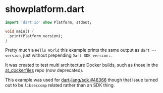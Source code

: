 # showplatform.dart

```dart
import 'dart:io' show Platform, stdout;

void main() {
  print(Platform.version);
}
```

Pretty much a `Hello World` this example prints the same output as
`dart --version`, just without prepending `Dart SDK version:`.

It was created to test multi architecture Docker builds, such as those in
the [at_dockerfiles](https://github.com/atsign-company/at_dockerfiles) repo
(now deprecated).

This example was used for
[dart-lang/sdk #48366](https://github.com/dart-lang/sdk/issues/48366)
though that issue turned out to be `libseccomp` related rather than an
SDK thing.